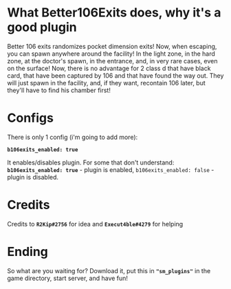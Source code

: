 # What Better106Exits does, why it's a good plugin 
Better 106 exits randomizes pocket dimension exits! Now, when escaping, you can spawn anywhere around the facility! In the light zone, in the hard zone, at the doctor's spawn, in the entrance, and, in very rare cases, even on the surface! Now, there is no advantage for 2 class d that have black card, that have been captured by 106 and that have found the way out. 
They will just spawn in the facility, and, if they want, recontain 106 later, but they'll have to find his chamber first!


# Configs
There is only 1 config (i'm going to add more):

**`b106exits_enabled: true`**

It enables/disables plugin. For some that don't understand: **`b106exits_enabled: true`** - plugin is enabled, `b106exits_enabled: false` - plugin is disabled.
# Credits
Credits to **`R2Kip#2756`** for idea and **`Execut4ble#4279`** for helping

# Ending
So what are you waiting for? Download it, put this in **`"sm_plugins"`** in the game directory, start server, and have fun!
